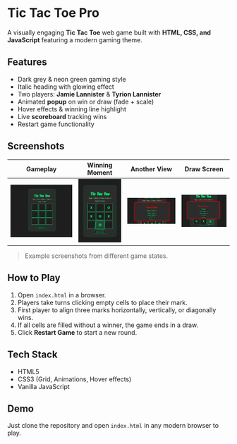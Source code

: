 # Tic Tac Toe Pro

A visually engaging **Tic Tac Toe** web game built with **HTML, CSS, and JavaScript** featuring a modern gaming theme.

## Features

- Dark grey & neon green gaming style  
- Italic heading with glowing effect  
- Two players: **Jamie Lannister** & **Tyrion Lannister**  
- Animated **popup** on win or draw (fade + scale)  
- Hover effects & winning line highlight  
- Live **scoreboard** tracking wins  
- Restart game functionality  

## Screenshots

| Gameplay | Winning Moment | Another View | Draw Screen |
|:---------:|:---------------:|:-------------:|:------------:|
| ![App Interface](./screenshot1.png) | ![Gameplay](./screenshot2.png) | ![Winning Moment](./screenshot3.png) | ![Draw Screen](./drawshot.png) |

> Example screenshots from different game states.

## How to Play

1. Open `index.html` in a browser.  
2. Players take turns clicking empty cells to place their mark.  
3. First player to align three marks horizontally, vertically, or diagonally wins.  
4. If all cells are filled without a winner, the game ends in a draw.  
5. Click **Restart Game** to start a new round.

## Tech Stack

- HTML5  
- CSS3 (Grid, Animations, Hover effects)  
- Vanilla JavaScript  

## Demo

Just clone the repository and open `index.html` in any modern browser to play.  

